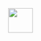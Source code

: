 
<div align="center">
  <img src="https://github.githubassets.com/images/mona-loading-dark.gif" width="50" height="50"/>
</div>
